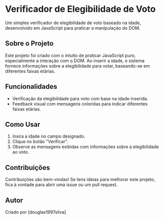 # Verificador de Elegibilidade de Voto

Um simples verificador de elegibilidade de voto baseado na idade, desenvolvido em JavaScript para praticar a manipulação do DOM.

## Sobre o Projeto

Este projeto foi criado com o intuito de praticar JavaScript puro, especialmente a interação com o DOM. Ao inserir a idade, o sistema fornece informações sobre a elegibilidade para votar, baseando-se em diferentes faixas etárias.

## Funcionalidades

- Verificação da elegibilidade para voto com base na idade inserida.
- Feedback visual com mensagens coloridas para indicar diferentes faixas etárias.

## Como Usar

1. Insira a idade no campo designado.
2. Clique no botão "Verificar".
3. Observe as mensagens exibidas com informações sobre a elegibilidade ao voto.

## Contribuições

Contribuições são bem-vindas! Se tens ideias para melhorar este projeto, fica à vontade para abrir uma issue ou um pull request.

## Autor

Criado por [douglas1997silva]

